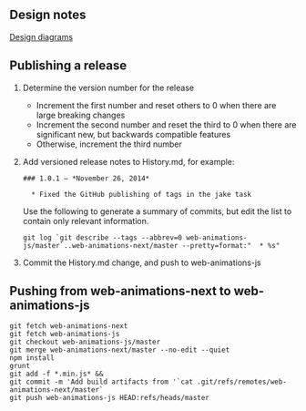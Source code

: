 ## Design notes

[Design diagrams](https://drive.google.com/folderview?id=0B9rpPoIDv3vTNlZxOVp6a2tNa1E&usp=sharing)


## Publishing a release

1.  Determine the version number for the release

    * Increment the first number and reset others to 0 when there are large breaking changes
    * Increment the second number and reset the third to 0 when there are significant new, but backwards compatible features
    * Otherwise, increment the third number

2.  Add versioned release notes to History.md, for example:

        ### 1.0.1 — *November 26, 2014*

          * Fixed the GitHub publishing of tags in the jake task

    Use the following to generate a summary of commits, but edit the list to contain only
    relevant information.

        git log `git describe --tags --abbrev=0 web-animations-js/master`..web-animations-next/master --pretty=format:"  * %s"

3.  Commit the History.md change, and push to web-animations-js

## Pushing from web-animations-next to web-animations-js

    git fetch web-animations-next
    git fetch web-animations-js
    git checkout web-animations-js/master
    git merge web-animations-next/master --no-edit --quiet
    npm install
    grunt
    git add -f *.min.js* &&
    git commit -m 'Add build artifacts from '`cat .git/refs/remotes/web-animations-next/master`
    git push web-animations-js HEAD:refs/heads/master
